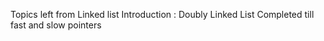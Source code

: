 Topics left from Linked list Introduction : Doubly Linked List
Completed till fast and slow pointers
